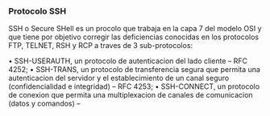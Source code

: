 ### Protocolo SSH

SSH o Secure SHell es un procolo que trabaja en la capa 7 del modelo OSI y que tiene por objetivo corregir las deficiencias conocidas en los protocolos FTP, TELNET, RSH y RCP a traves de 3 sub-protocolos:


• SSH-USERAUTH, un protocolo de autenticacion del lado cliente – RFC 4252;
• SSH-TRANS, un protocolo de transferencia segura que permita una autenticacion del servidor y el establecimiento de un canal seguro (confidencialidad e integridad) – RFC 4253;
• SSH-CONNECT, un protocolo de conexion que permita una multiplexacion de canales de comunicacion (datos y comandos) –



